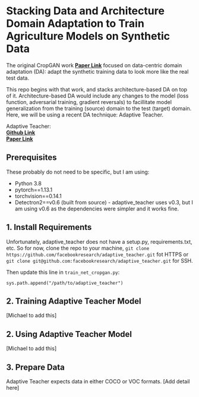 # Stacking Data and Architecture Domain Adaptation to Train Agriculture Models on Synthetic Data

The original CropGAN work **[Paper Link](https://openaccess.thecvf.com/content/ICCV2021W/CVPPA/papers/Fei_Enlisting_3D_Crop_Models_and_GANs_for_More_Data_Efficient_ICCVW_2021_paper.pdf)** focused on data-centric domain adaptation (DA): adapt the synthetic training data to look more like the real test data.

This repo begins with that work, and stacks architecture-based DA on top of it. Architecture-based DA would include any changes to the model (loss function, adversarial training, gradient reversals) to facillitate model generalization from the training (source) domain to the test (target) domain.  Here, we will be using a recent DA technique: Adaptive Teacher.

Adaptive Teacher:  
**[Github Link](https://github.com/facebookresearch/adaptive_teacherhttps://github.com/facebookresearch/adaptive_teacher)**  
**[Paper Link](https://openaccess.thecvf.com/content/CVPR2022/papers/Li_Cross-Domain_Adaptive_Teacher_for_Object_Detection_CVPR_2022_paper.pdf)**

## Prerequisites
These probably do not need to be specific, but I am using:

- Python 3.8
- pytorch==1.13.1 
- torchvision==0.14.1
- Detectron2==v0.6 (built from source) - adaptive_teacher uses v0.3, but I am using v0.6 as the dependencies were simpler and it works fine.


## **1. Install Requirements**  
Unfortunately, adaptive_teacher does not have a setup.py, requirements.txt, etc.  So for now, clone the repo to your machine,
`git clone https://github.com/facebookresearch/adaptive_teacher.git` fot HTTPS or
`git clone git@github.com:facebookresearch/adaptive_teacher.git` for SSH.

Then update this line in `train_net_cropgan.py`:
```
sys.path.append("/path/to/adaptive_teacher")
```

## **2. Training Adaptive Teacher Model**
[Michael to add this]

## **2. Using Adaptive Teacher Model**
[Michael to add this]

## **3. Prepare Data**

Adaptive Teacher expects data in either COCO or VOC formats. [Add detail here]